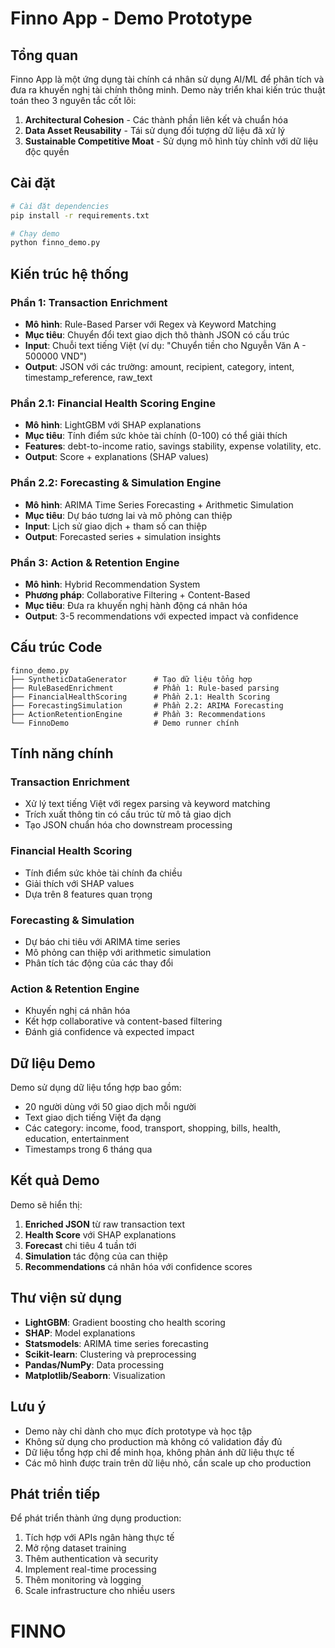 # Finno App - Demo Prototype

## Tổng quan

Finno App là một ứng dụng tài chính cá nhân sử dụng AI/ML để phân tích và đưa ra khuyến nghị tài chính thông minh. Demo này triển khai kiến trúc thuật toán theo 3 nguyên tắc cốt lõi:

1. **Architectural Cohesion** - Các thành phần liên kết và chuẩn hóa
2. **Data Asset Reusability** - Tái sử dụng đối tượng dữ liệu đã xử lý  
3. **Sustainable Competitive Moat** - Sử dụng mô hình tùy chỉnh với dữ liệu độc quyền

## Cài đặt

```bash
# Cài đặt dependencies
pip install -r requirements.txt

# Chạy demo
python finno_demo.py
```

## Kiến trúc hệ thống

### Phần 1: Transaction Enrichment
- **Mô hình**: Rule-Based Parser với Regex và Keyword Matching
- **Mục tiêu**: Chuyển đổi text giao dịch thô thành JSON có cấu trúc
- **Input**: Chuỗi text tiếng Việt (ví dụ: "Chuyển tiền cho Nguyễn Văn A - 500000 VND")
- **Output**: JSON với các trường: amount, recipient, category, intent, timestamp_reference, raw_text

### Phần 2.1: Financial Health Scoring Engine
- **Mô hình**: LightGBM với SHAP explanations
- **Mục tiêu**: Tính điểm sức khỏe tài chính (0-100) có thể giải thích
- **Features**: debt-to-income ratio, savings stability, expense volatility, etc.
- **Output**: Score + explanations (SHAP values)

### Phần 2.2: Forecasting & Simulation Engine
- **Mô hình**: ARIMA Time Series Forecasting + Arithmetic Simulation
- **Mục tiêu**: Dự báo tương lai và mô phỏng can thiệp
- **Input**: Lịch sử giao dịch + tham số can thiệp
- **Output**: Forecasted series + simulation insights

### Phần 3: Action & Retention Engine
- **Mô hình**: Hybrid Recommendation System
- **Phương pháp**: Collaborative Filtering + Content-Based
- **Mục tiêu**: Đưa ra khuyến nghị hành động cá nhân hóa
- **Output**: 3-5 recommendations với expected impact và confidence

## Cấu trúc Code

```
finno_demo.py
├── SyntheticDataGenerator      # Tạo dữ liệu tổng hợp
├── RuleBasedEnrichment         # Phần 1: Rule-based parsing
├── FinancialHealthScoring      # Phần 2.1: Health Scoring
├── ForecastingSimulation       # Phần 2.2: ARIMA Forecasting
├── ActionRetentionEngine       # Phần 3: Recommendations
└── FinnoDemo                   # Demo runner chính
```

## Tính năng chính

### Transaction Enrichment
- Xử lý text tiếng Việt với regex parsing và keyword matching
- Trích xuất thông tin có cấu trúc từ mô tả giao dịch
- Tạo JSON chuẩn hóa cho downstream processing

### Financial Health Scoring
- Tính điểm sức khỏe tài chính đa chiều
- Giải thích với SHAP values
- Dựa trên 8 features quan trọng

### Forecasting & Simulation
- Dự báo chi tiêu với ARIMA time series
- Mô phỏng can thiệp với arithmetic simulation
- Phân tích tác động của các thay đổi

### Action & Retention Engine
- Khuyến nghị cá nhân hóa
- Kết hợp collaborative và content-based filtering
- Đánh giá confidence và expected impact

## Dữ liệu Demo

Demo sử dụng dữ liệu tổng hợp bao gồm:
- 20 người dùng với 50 giao dịch mỗi người
- Text giao dịch tiếng Việt đa dạng
- Các category: income, food, transport, shopping, bills, health, education, entertainment
- Timestamps trong 6 tháng qua

## Kết quả Demo

Demo sẽ hiển thị:
1. **Enriched JSON** từ raw transaction text
2. **Health Score** với SHAP explanations
3. **Forecast** chi tiêu 4 tuần tới
4. **Simulation** tác động của can thiệp
5. **Recommendations** cá nhân hóa với confidence scores

## Thư viện sử dụng

- **LightGBM**: Gradient boosting cho health scoring
- **SHAP**: Model explanations
- **Statsmodels**: ARIMA time series forecasting
- **Scikit-learn**: Clustering và preprocessing
- **Pandas/NumPy**: Data processing
- **Matplotlib/Seaborn**: Visualization

## Lưu ý

- Demo này chỉ dành cho mục đích prototype và học tập
- Không sử dụng cho production mà không có validation đầy đủ
- Dữ liệu tổng hợp chỉ để minh họa, không phản ánh dữ liệu thực tế
- Các mô hình được train trên dữ liệu nhỏ, cần scale up cho production

## Phát triển tiếp

Để phát triển thành ứng dụng production:
1. Tích hợp với APIs ngân hàng thực tế
2. Mở rộng dataset training
3. Thêm authentication và security
4. Implement real-time processing
5. Thêm monitoring và logging
6. Scale infrastructure cho nhiều users
# FINNO
